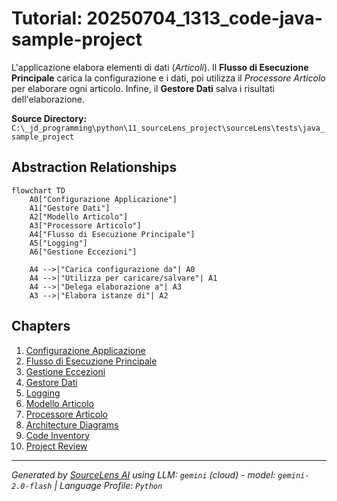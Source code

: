 # Tutorial: 20250704_1313_code-java-sample-project

L'applicazione elabora elementi di dati (*Articoli*). Il **Flusso di Esecuzione Principale** carica la configurazione e i dati, poi utilizza il *Processore Articolo* per elaborare ogni articolo. Infine, il **Gestore Dati** salva i risultati dell'elaborazione.


**Source Directory:** `C:\_jd_programming\python\11_sourceLens_project\sourceLens\tests\java_sample_project`

## Abstraction Relationships

```mermaid
flowchart TD
    A0["Configurazione Applicazione"]
    A1["Gestore Dati"]
    A2["Modello Articolo"]
    A3["Processore Articolo"]
    A4["Flusso di Esecuzione Principale"]
    A5["Logging"]
    A6["Gestione Eccezioni"]

    A4 -->|"Carica configurazione da"| A0
    A4 -->|"Utilizza per caricare/salvare"| A1
    A4 -->|"Delega elaborazione a"| A3
    A3 -->|"Elabora istanze di"| A2
```

## Chapters

1. [Configurazione Applicazione](01_configurazione-applicazione.md)
2. [Flusso di Esecuzione Principale](02_flusso-di-esecuzione-principale.md)
3. [Gestione Eccezioni](03_gestione-eccezioni.md)
4. [Gestore Dati](04_gestore-dati.md)
5. [Logging](05_logging.md)
6. [Modello Articolo](06_modello-articolo.md)
7. [Processore Articolo](07_processore-articolo.md)
8. [Architecture Diagrams](08_diagrams.md)
9. [Code Inventory](09_code_inventory.md)
10. [Project Review](10_project_review.md)


---

*Generated by [SourceLens AI](https://github.com/openXFlow/sourceLensAI) using LLM: `gemini` (cloud) - model: `gemini-2.0-flash` | Language Profile: `Python`*